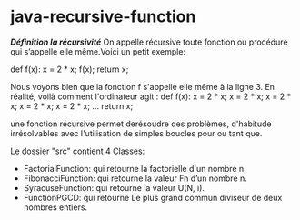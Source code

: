 # java-recursive-function
***Définition la  récursivité***
On appelle récursive toute fonction ou procédure qui s’appelle elle
même.Voici un petit exemple: 

def f(x):
x = 2 * x;
f(x);
return x;

Nous voyons bien que la fonction f s'appelle elle même à la ligne 3. En réalité, voilà comment l'ordinateur agit :
def f(x):
x = 2 * x;
   x = 2 * x;
     x = 2 * x;
       x = 2 * x;
         x = 2 * x;
           ...
return x;

une fonction récursive permet derésoudre des problèmes, d'habitude irrésolvables avec l'utilisation de simples boucles pour ou tant que.

Le dossier "src" contient 4 Classes:
- FactorialFunction: qui retourne la factorielle d'un nombre n.
- FibonacciFunction: qui retourne la valeur Fn d’un nombre n.
- SyracuseFunction: qui retourne la valeur U(N, i).
- FunctionPGCD: qui retourne Le plus grand commun diviseur de deux nombres entiers.